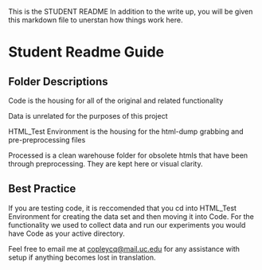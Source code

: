 This is the STUDENT README
In addition to the write up, you will be given this markdown file to unerstan how things work here.

# Student Readme Guide
## Folder Descriptions
Code is the housing for all of the original and related functionality

Data is unrelated for the purposes of this project

HTML_Test Environment is the housing for the html-dump grabbing and pre-preprocessing files

Processed is a clean warehouse folder for obsolete htmls that have been through preprocessing. They are kept here or visual clarity.

## Best Practice
If you are testing code, it is reccomended that you cd into HTML_Test Environment for creating the data set and then moving it into Code. For the functionality we used to collect data and run our experiments you would have Code as your active directory.

Feel free to email me at copleycq@mail.uc.edu for any assistance with setup if anything becomes lost in translation.